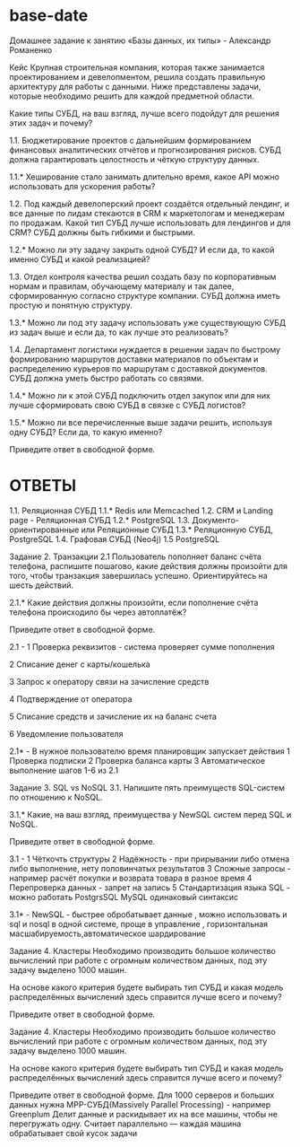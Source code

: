 # base-date
Домашнее задание к занятию «Базы данных, их типы» -  Александр Романенко



Кейс
Крупная строительная компания, которая также занимается проектированием и девелопментом, решила создать правильную архитектуру для работы с данными. Ниже представлены задачи, которые необходимо решить для каждой предметной области.

Какие типы СУБД, на ваш взгляд, лучше всего подойдут для решения этих задач и почему?

1.1. Бюджетирование проектов с дальнейшим формированием финансовых аналитических отчётов и прогнозирования рисков. СУБД должна гарантировать целостность и чёткую структуру данных.

1.1.* Хеширование стало занимать длительно время, какое API можно использовать для ускорения работы?

1.2. Под каждый девелоперский проект создаётся отдельный лендинг, и все данные по лидам стекаются в CRM к маркетологам и менеджерам по продажам. Какой тип СУБД лучше использовать для лендингов и для CRM? СУБД должны быть гибкими и быстрыми.

1.2.* Можно ли эту задачу закрыть одной СУБД? И если да, то какой именно СУБД и какой реализацией?

1.3. Отдел контроля качества решил создать базу по корпоративным нормам и правилам, обучающему материалу и так далее, сформированную согласно структуре компании. СУБД должна иметь простую и понятную структуру.

1.3.* Можно ли под эту задачу использовать уже существующую СУБД из задач выше и если да, то как лучше это реализовать?

1.4. Департамент логистики нуждается в решении задач по быстрому формированию маршрутов доставки материалов по объектам и распределению курьеров по маршрутам с доставкой документов. СУБД должна уметь быстро работать со связями.

1.4.* Можно ли к этой СУБД подключить отдел закупок или для них лучше сформировать свою СУБД в связке с СУБД логистов?

1.5.* Можно ли все перечисленные выше задачи решить, используя одну СУБД? Если да, то какую именно?

Приведите ответ в свободной форме.


# ОТВЕТЫ


 1.1. Реляционная СУБД
 1.1.* Redis или Memcached
 1.2. CRM и Landing page - Реляционная СУБД
 1.2.* PostgreSQL
1.3. Документо-ориентированные или Реляционные СУБД
1.3.* Реляционную СУБД, PostgreSQL
1.4.  Графовая СУБД (Neo4j)
1.5  PostgreSQL

Задание 2. Транзакции
2.1  Пользователь пополняет баланс счёта телефона, распишите пошагово, какие действия должны произойти для того, чтобы транзакция завершилась успешно. Ориентируйтесь на шесть действий.

2.1.* Какие действия должны произойти, если пополнение счёта телефона происходило бы через автоплатёж?

Приведите ответ в свободной форме.


2.1 -
1 Проверка реквизитов - cистема проверяет суммe пополнения

2 Списание денег с карты/кошелька

3 Запрос к оператору связи на зачисление средств

4 Подтверждение от оператора

5 Списание средств и зачисление их на баланс счета

6 Уведомление пользователя

2.1* - 
В нужное пользователю время планировщик запускает действия 
1 Проверка подписки
2 Проверка баланса карты
3 Автоматическое выполнение шагов 1-6 из 2.1

Задание 3. SQL vs NoSQL
3.1. Напишите пять преимуществ SQL-систем по отношению к NoSQL.

3.1.* Какие, на ваш взгляд, преимущества у NewSQL систем перед SQL и NoSQL.

Приведите ответ в свободной форме.


3.1 - 
1 Чёткочть структуры
2 Надёжность - при прирывании либо отмена либо выполнение, нету половинчатых результатов
3 Сложные запросы - например расчёт покупки и возврата товара в разное время
4 Перепроверка данных - запрет на запись
5 Стандартизация языка SQL  - можно работать PostgrsSQL  MySQL одинаковый синтаксис


3.1* - NewSQL - быстрее обробатывает данные , можно использовать и sql и nosql в одной системе, проще в управление , горизонтальная масшабируемость,автоматическое шардирование

Задание 4. Кластеры
Необходимо производить большое количество вычислений при работе с огромным количеством данных, под эту задачу выделено 1000 машин.

На основе какого критерия будете выбирать тип СУБД и какая модель распределённых вычислений здесь справится лучше всего и почему?

Приведите ответ в свободной форме.

Задание 4. Кластеры
Необходимо производить большое количество вычислений при работе с огромным количеством данных, под эту задачу выделено 1000 машин.

На основе какого критерия будете выбирать тип СУБД и какая модель распределённых вычислений здесь справится лучше всего и почему?

Приведите ответ в свободной форме.
Для 1000 серверов и больших данных нужна MPP-СУБД(Massively Parallel Processing) - например Greenplum
Делит данные и раскидывает их на все машины, чтобы не перегружать одну.
Считает параллельно — каждая машина обрабатывает свой кусок задачи





 

